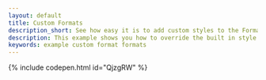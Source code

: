 ```yaml
---
layout: default
title: Custom Formats
description_short: See how easy it is to add custom styles to the Formats menu.
description: This example shows you how to override the built in style formats and add a few custom ones to the Formats menu.
keywords: example custom format formats
---
```


{% include codepen.html id="QjzgRW" %}
